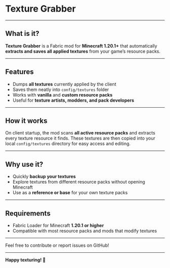 # Texture Grabber

---

## What is it?

**Texture Grabber** is a Fabric mod for **Minecraft 1.20.1+** that automatically **extracts and saves all applied textures** from your game’s resource packs.

---

## Features

- Dumps **all textures** currently applied by the client
- Saves them neatly into `config/textures` folder
- Works with **vanilla** and **custom resource packs**
- Useful for **texture artists, modders, and pack developers**

---

## How it works

On client startup, the mod scans **all active resource packs** and extracts every texture resource it finds. These textures are then copied into your local `config/textures` directory for easy access and editing.

---

## Why use it?

- Quickly **backup your textures**
- Explore textures from different resource packs without opening Minecraft
- Use as a **reference or base** for your own texture packs

---

## Requirements

- Fabric Loader for Minecraft **1.20.1 or higher**
- Compatible with most resource packs and mods that modify textures

---

Feel free to contribute or report issues on GitHub!

---

**Happy texturing! 🎨**